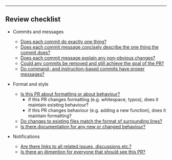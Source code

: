 


---

## Review checklist

* Commits and messages
  * [Does each commit do exactly one thing?](https://github.com/sleepdiary/docs/blob/main/development/pull-request-review-checklist.md#does-each-commit-do-exactly-one-thing)
  * [Does each commit message concisely describe the one thing the commit does?](https://github.com/sleepdiary/docs/blob/main/development/pull-request-review-checklist.md#does-each-commit-message-concisely-describe-the-one-thing-the-commit-does)
  * [Does each commit message explain any non-obvious changes?](https://github.com/sleepdiary/docs/blob/main/development/pull-request-review-checklist.md#does-each-commit-message-explain-any-non-obvious-changes)
  * [Could any commits be removed and still achieve the goal of the PR?](https://github.com/sleepdiary/docs/blob/main/development/pull-request-review-checklist.md#could-any-commits-be-removed-and-still-achieve-the-goal-of-the-pr)
  * [Do command- and instruction-based commits have proper messages?](https://github.com/sleepdiary/docs/blob/main/development/pull-request-review-checklist.md#do-command--and-instruction-based-commits-have-proper-messages)

* Format and style
  * [Is this PR about formatting or about behaviour?](https://github.com/sleepdiary/docs/blob/main/development/pull-request-review-checklist.md#is-this-pr-about-formatting-or-about-behaviour)
    * if this PR changes formatting (e.g. whitespace, typos), does it maintain existing behaviour?
    * if this PR changes behaviour (e.g. adding a new function), does it maintain formatting?
  * [Do changes to existing files match the format of surrounding lines?](https://github.com/sleepdiary/docs/blob/main/development/pull-request-review-checklist.md#do-changes-to-existing-files-match-the-format-of-surrounding-lines)
  * [Is there documentation for any new or changed behaviour?](https://github.com/sleepdiary/docs/blob/main/development/pull-request-review-checklist.md#is-there-documentation-for-any-new-or-changed-behaviour)

* Notifications
  * [Are there links to all related issues, discussions etc.?](https://github.com/sleepdiary/docs/blob/main/development/pull-request-review-checklist.md#are-there-links-to-all-related-issues-discussions-etc)
  * [Is there an @mention for everyone that should see this PR?](https://github.com/sleepdiary/docs/blob/main/development/pull-request-review-checklist.md#is-there-an-mention-for-everyone-that-should-see-this-pr)
